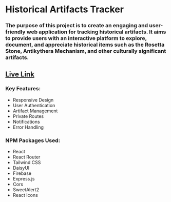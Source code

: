 # Historical Artifacts Tracker

### The purpose of this project is to create an engaging and user-friendly web application for tracking historical artifacts. It aims to provide users with an interactive platform to explore, document, and appreciate historical items such as the Rosetta Stone, Antikythera Mechanism, and other culturally significant artifacts.

## [Live Link](https://historical-artifacts-tracker.netlify.app/)

### Key Features:
* Responsive Design
* User Authentication
* Artifact Management
* Private Routes
* Notifications
* Error Handling

### NPM Packages Used:
* React
* React Router
* Tailwind CSS
* DaisyUI
* Firebase
* Express.js
* Cors
* SweetAlert2
* React Icons

